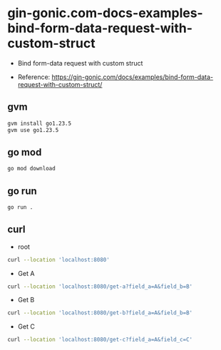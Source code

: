 # gin-gonic.com-docs-examples-bind-form-data-request-with-custom-struct

- Bind form-data request with custom struct

- Reference: https://gin-gonic.com/docs/examples/bind-form-data-request-with-custom-struct/

## gvm

```sh
gvm install go1.23.5
gvm use go1.23.5
```

## go mod

```sh
go mod download
```

## go run

```sh
go run .
```

## curl

- root

```sh
curl --location 'localhost:8080'
```

- Get A

```sh
curl --location 'localhost:8080/get-a?field_a=A&field_b=B'
```

- Get B

```sh
curl --location 'localhost:8080/get-b?field_a=A&field_b=B'
```

- Get C

```sh
curl --location 'localhost:8080/get-c?field_a=A&field_c=C'
```
